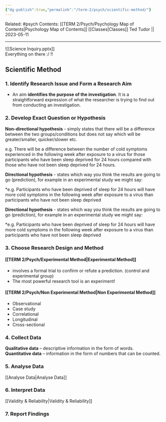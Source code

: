 ```yaml
---
{"dg-publish":true,"permalink":"/term-2/psych/scientific-method/"}
---
```


Related: #psych
Contents: [[TERM 2/Psych/Psychology Map of Contents\|Psychology Map of Contents]]
[[Classes\|Classes]]
Ted Tudor || 2023-05-11
***

![[Science Inquiry.pptx]]  
Everything on there :/ !! 

## Scientific Method

### 1. Identify Research Issue and Form a Research Aim
- An aim **identifies the purpose of the investigation**. It is a straightforward expression of what the researcher is trying to find out from conducting an investigation.

### 2. Develop Exact Question or Hypothesis

**Non-directional hypothesis** - simply states that there will be a difference between the two groups/conditions but does not say which will be greater/smaller, quicker/slower etc. 

e.g. There will be a difference between the number of cold symptoms experienced in the following week after exposure to a virus for those participants who have been sleep deprived for 24 hours compared with those who have not been sleep deprived for 24 hours.

**Directional hypothesis** - states which way you think the results are going to go (prediction), for example in an experimental study we might say:

*e.g. Participants who have been deprived of sleep for 24 hours will have more cold symptoms in the following week after exposure to a virus than participants who have not been sleep deprived

**Directional hypothesis** - states which way you think the results are going to go (prediction), for example in an experimental study we might say:

*e.g. Participants who have been deprived of sleep for 24 hours will have more cold symptoms in the following week after exposure to a virus than participants who have not been sleep deprived

### 3. Choose Research Design and Method

#### [[TERM 2/Psych/Experimental Method\|Experimental Method]]
- involves a formal trial to confirm or refute a prediction. (control and experimental group)
- The most powerful research tool is an experiment!

#### [[TERM 2/Psych/Non Experimental Method\|Non Experimental Method]]
- Observational 
- Case study
- Correlational 
- Longitudinal
- Cross-sectional
### 4. Collect Data
**Qualitative data** – descriptive information in the form of words.  
**Quantitative data** – information in the form of numbers that can be counted.
### 5. Analyse Data
[[Analyse Data\|Analyse Data]]
### 6. Interpret Data
[[Validity & Reliability\|Validity & Reliability]]
### 7. Report Findings

